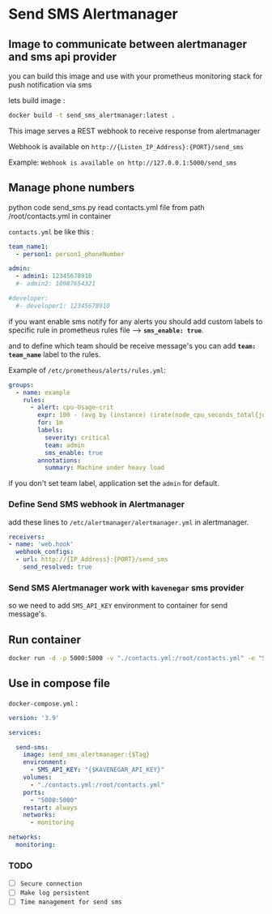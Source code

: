 # Send SMS Alertmanager

## Image to communicate between alertmanager and sms api provider

you can build this image and use with your prometheus monitoring stack for push notification via sms

lets build image :

```bash
docker build -t send_sms_alertmanager:latest .
```

This image serves a REST webhook to receive response from alertmanager

Webhook is available on `http://{Listen_IP_Address}:{PORT}/send_sms`

Example: `Webhook is available on http://127.0.0.1:5000/send_sms`

## Manage phone numbers

python code send_sms.py read contacts.yml file from path /root/contacts.yml in container

`contacts.yml` be like this :

```contacts.yml
team_name1:
  - person1: person1_phoneNumber
```

```contacts.yml
admin:
  - admin1: 12345678910
  #- admin2: 10987654321

#developer:
  #- developer1: 12345678910
```

if you want enable sms notify for any alerts you should add custom labels to specific rule in prometheus rules file --> **`sms_enable: true`**.

and to define which team should be receive message's you can add **`team: team_name`** label to the rules.

Example of `/etc/prometheus/alerts/rules.yml`:

```rules.yml
groups:
  - name: example
    rules:
      - alert: cpu-Usage-crit
        expr: 100 - (avg by (instance) (irate(node_cpu_seconds_total{job="node-exporter_metrics", mode='idle'}[5m])) * 100) > 85
        for: 1m
        labels:
          severity: critical
          team: admin
          sms_enable: true
        annotations:
          summary: Machine under heavy load
```

if you don't set team label, application set the `admin` for default.

### Define Send SMS webhook in Alertmanager

add these lines to `/etc/alertmanager/alertmanager.yml` in alertmanager.

```alertmanager.yml
receivers:
- name: 'web.hook'
  webhook_configs:
  - url: http://{IP_Address}:{PORT}/send_sms
    send_resolved: true
```

### Send SMS Alertmanager work with `kavenegar` sms provider

so we need to add `SMS_API_KEY` environment to container for send message's.

## Run container

```bash
docker run -d -p 5000:5000 -v "./contacts.yml:/root/contacts.yml" -e "SMS_API_KEY={$API_KEY}" send_sms_alertmanager:{TAG}
```

## Use in compose file

`docker-compose.yml` :

```docker-compose.yml
version: '3.9'

services:

  send-sms:
    image: send_sms_alertmanager:{$Tag}
    environment:
      - SMS_API_KEY: "{$KAVENEGAR_API_KEY}"
    volumes:
      - "./contacts.yml:/root/contacts.yml"
    ports:
      - "5000:5000"
    restart: always
    networks:
      - monitoring

networks:
  monitoring:
```

### TODO

- [ ] `Secure connection`
- [ ] `Make log persistent`
- [ ] `Time management for send sms`
